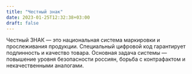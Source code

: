 ```yaml
---
title: "Честный знак"
date: 2023-01-25T12:32:38+03:00
draft: false
---
```


Честный ЗНАК — это национальная система маркировки и прослеживания продукции. Специальный цифровой код гарантирует подлинность и качество товара. Основная задача системы — повышение уровня безопасности россиян, борьба с контрафактом и некачественными аналогами.